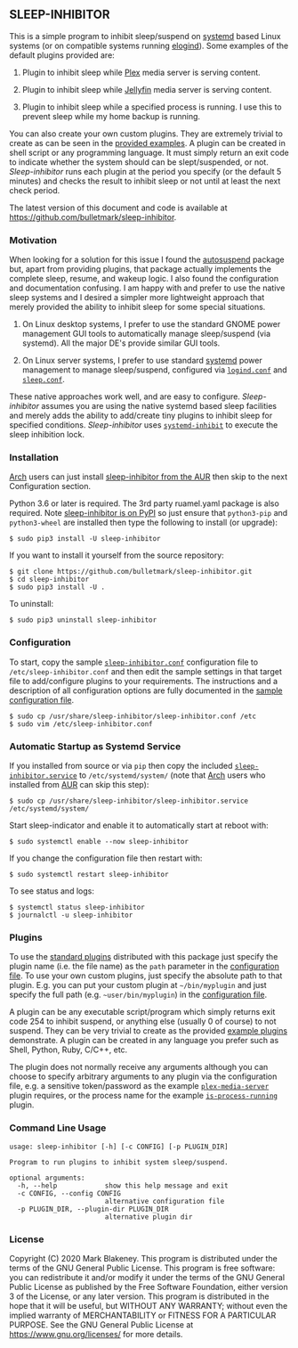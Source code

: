 ## SLEEP-INHIBITOR

This is a simple program to inhibit sleep/suspend on
[systemd](https://www.freedesktop.org/wiki/Software/systemd/) based
Linux systems (or on compatible systems running
[elogind](https://github.com/elogind/elogind)). Some examples of the
default plugins provided are:

1. Plugin to inhibit sleep while [Plex](https://plex.tv/) media server is serving
   content.

2. Plugin to inhibit sleep while [Jellyfin](https://jellyfin.org/) media server is serving
   content.

3. Plugin to inhibit sleep while a specified process is running. I
   use this to prevent sleep while my home backup is running.

You can also create your own custom plugins. They are extremely trivial
to create as can be seen in the [provided
examples](https://github.com/bulletmark/sleep-inhibitor/tree/master/plugins).
A plugin can be created in shell script or any programming language. It
must simply return an exit code to indicate whether the system should can be
slept/suspended, or not. _Sleep-inhibitor_ runs each plugin at the
period you specify (or the default 5 minutes) and checks the result to
inhibit sleep or not until at least the next check period.

The latest version of this document and code is available at
https://github.com/bulletmark/sleep-inhibitor.

### Motivation

When looking for a solution for this issue I found the
[autosuspend](https://autosuspend.readthedocs.io/en/3.0/index.html)
package but, apart from providing plugins, that package actually
implements the complete sleep, resume, and wakeup logic. I also found
the configuration and documentation confusing. I am happy with and
prefer to use the native sleep systems and I desired a simpler more
lightweight approach that merely provided the ability to inhibit sleep
for some special situations.

1. On Linux desktop systems, I prefer to use the standard GNOME power
   management GUI tools to automatically manage sleep/suspend (via
   systemd). All the major DE's provide similar GUI tools.

2. On Linux server systems, I prefer to use standard
[systemd](https://www.freedesktop.org/wiki/Software/systemd/) power
management to manage sleep/suspend, configured via
[`logind.conf`](https://www.freedesktop.org/software/systemd/man/logind.conf.html)
and
[`sleep.conf`](https://www.freedesktop.org/software/systemd/man/systemd-sleep.conf.html).

These native approaches work well, and are easy to configure.
_Sleep-inhibitor_ assumes you are using the native systemd based sleep
facilities and merely adds the ability to add/create tiny plugins to
inhibit sleep for specified conditions. _Sleep-inhibitor_ uses
[`systemd-inhibit`](https://www.freedesktop.org/software/systemd/man/systemd-inhibit.html)
to execute the sleep inhibition lock.

### Installation

[Arch](https://www.archlinux.org/) users can just install
[sleep-inhibitor from the
AUR](https://aur.archlinux.org/packages/sleep-inhibitor) then skip to
the next Configuration section.

Python 3.6 or later is required. The 3rd party ruamel.yaml package is
also required. Note [sleep-inhibitor is on
PyPI](https://pypi.org/project/sleep-inhibitor/) so just ensure that
`python3-pip` and `python3-wheel` are installed then type the following
to install (or upgrade):

    $ sudo pip3 install -U sleep-inhibitor

If you want to install it yourself from the source repository:

    $ git clone https://github.com/bulletmark/sleep-inhibitor.git
    $ cd sleep-inhibitor
    $ sudo pip3 install -U .

To uninstall:

    $ sudo pip3 uninstall sleep-inhibitor

### Configuration

To start, copy the sample
[`sleep-inhibitor.conf`](https://github.com/bulletmark/sleep-inhibitor/blob/master/sleep-inhibitor.conf)
configuration file to `/etc/sleep-inhibitor.conf` and then edit the
sample settings in that target file to add/configure plugins to your
requirements. The instructions and a description of all configuration
options are fully documented in the [sample configuration
file](https://github.com/bulletmark/sleep-inhibitor/blob/master/sleep-inhibitor.conf).

    $ sudo cp /usr/share/sleep-inhibitor/sleep-inhibitor.conf /etc
    $ sudo vim /etc/sleep-inhibitor.conf

### Automatic Startup as Systemd Service

If you installed from source or via `pip` then copy the included
[`sleep-inhibitor.service`](https://github.com/bulletmark/sleep-inhibitor/blob/master/sleep-inhibitor.service)
to `/etc/systemd/system/` (note that [Arch](https://www.archlinux.org/)
users who installed from
[AUR](https://aur.archlinux.org/packages/sleep-inhibitor) can skip this
step):

    $ sudo cp /usr/share/sleep-inhibitor/sleep-inhibitor.service /etc/systemd/system/

Start sleep-indicator and enable it to automatically start at reboot with:

    $ sudo systemctl enable --now sleep-inhibitor

If you change the configuration file then restart with:

    $ sudo systemctl restart sleep-inhibitor

To see status and logs:

    $ systemctl status sleep-inhibitor
    $ journalctl -u sleep-inhibitor

### Plugins

To use the [standard
plugins](https://github.com/bulletmark/sleep-inhibitor/tree/master/plugins)
distributed with this package just specify the plugin name (i.e. the
file name) as the `path` parameter in the [configuration
file](https://github.com/bulletmark/sleep-inhibitor/blob/master/sleep-inhibitor.conf).
To use your own custom plugins, just specify the absolute path to that
plugin. E.g. you can put your custom plugin at `~/bin/myplugin` and just
specify the full path (e.g. `~user/bin/myplugin`) in the [configuration
file](https://github.com/bulletmark/sleep-inhibitor/blob/master/sleep-inhibitor.conf).

A plugin can be any executable script/program which simply returns exit
code 254 to inhibit suspend, or anything else (usually 0 of course) to
not suspend. They can be very trivial to create as the provided [example
plugins](https://github.com/bulletmark/sleep-inhibitor/tree/master/plugins)
demonstrate. A plugin can be created in any language you prefer such as
Shell, Python, Ruby, C/C++, etc.

The plugin does not normally receive any arguments although you can
choose to specify arbitrary arguments to any plugin via the configuration
file, e.g. a sensitive token/password as the example
[`plex-media-server`](https://github.com/bulletmark/sleep-inhibitor/blob/master/plugins/plex-media-server)
plugin requires, or the process name for the example
[`is-process-running`](https://github.com/bulletmark/sleep-inhibitor/blob/master/plugins/is-process-running)
plugin.

### Command Line Usage

```
usage: sleep-inhibitor [-h] [-c CONFIG] [-p PLUGIN_DIR]

Program to run plugins to inhibit system sleep/suspend.

optional arguments:
  -h, --help            show this help message and exit
  -c CONFIG, --config CONFIG
                        alternative configuration file
  -p PLUGIN_DIR, --plugin-dir PLUGIN_DIR
                        alternative plugin dir
```

### License

Copyright (C) 2020 Mark Blakeney. This program is distributed under the
terms of the GNU General Public License. This program is free software:
you can redistribute it and/or modify it under the terms of the GNU
General Public License as published by the Free Software Foundation,
either version 3 of the License, or any later version. This program is
distributed in the hope that it will be useful, but WITHOUT ANY
WARRANTY; without even the implied warranty of MERCHANTABILITY or
FITNESS FOR A PARTICULAR PURPOSE. See the GNU General Public License at
<https://www.gnu.org/licenses/> for more details.

<!-- vim: se ai syn=markdown: -->

